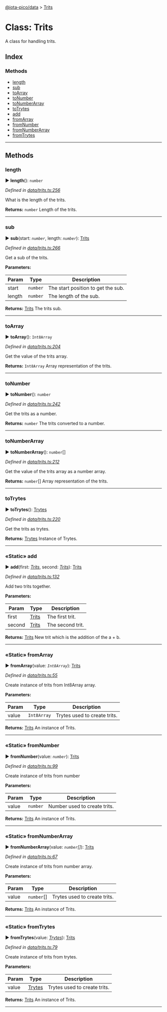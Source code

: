 [@iota-pico/data](../README.md) > [Trits](../classes/trits.md)



# Class: Trits


A class for handling trits.

## Index

### Methods

* [length](trits.md#length)
* [sub](trits.md#sub)
* [toArray](trits.md#toarray)
* [toNumber](trits.md#tonumber)
* [toNumberArray](trits.md#tonumberarray)
* [toTrytes](trits.md#totrytes)
* [add](trits.md#add)
* [fromArray](trits.md#fromarray)
* [fromNumber](trits.md#fromnumber)
* [fromNumberArray](trits.md#fromnumberarray)
* [fromTrytes](trits.md#fromtrytes)



---
## Methods
<a id="length"></a>

###  length

► **length**(): `number`



*Defined in [data/trits.ts:256](https://github.com/iotaeco/iota-pico-data/blob/4950012/src/data/trits.ts#L256)*



What is the length of the trits.




**Returns:** `number`
Length of the trits.






___

<a id="sub"></a>

###  sub

► **sub**(start: *`number`*, length: *`number`*): [Trits](trits.md)



*Defined in [data/trits.ts:266](https://github.com/iotaeco/iota-pico-data/blob/4950012/src/data/trits.ts#L266)*



Get a sub of the trits.


**Parameters:**

| Param | Type | Description |
| ------ | ------ | ------ |
| start | `number`   |  The start position to get the sub. |
| length | `number`   |  The length of the sub. |





**Returns:** [Trits](trits.md)
The trits sub.






___

<a id="toarray"></a>

###  toArray

► **toArray**(): `Int8Array`



*Defined in [data/trits.ts:204](https://github.com/iotaeco/iota-pico-data/blob/4950012/src/data/trits.ts#L204)*



Get the value of the trits array.




**Returns:** `Int8Array`
Array representation of the trits.






___

<a id="tonumber"></a>

###  toNumber

► **toNumber**(): `number`



*Defined in [data/trits.ts:242](https://github.com/iotaeco/iota-pico-data/blob/4950012/src/data/trits.ts#L242)*



Get the trits as a number.




**Returns:** `number`
The trits converted to a number.






___

<a id="tonumberarray"></a>

###  toNumberArray

► **toNumberArray**(): `number`[]



*Defined in [data/trits.ts:212](https://github.com/iotaeco/iota-pico-data/blob/4950012/src/data/trits.ts#L212)*



Get the value of the trits array as a number array.




**Returns:** `number`[]
Array representation of the trits.






___

<a id="totrytes"></a>

###  toTrytes

► **toTrytes**(): [Trytes](trytes.md)



*Defined in [data/trits.ts:220](https://github.com/iotaeco/iota-pico-data/blob/4950012/src/data/trits.ts#L220)*



Get the trits as trytes.




**Returns:** [Trytes](trytes.md)
Instance of Trytes.






___

<a id="add"></a>

### «Static» add

► **add**(first: *[Trits](trits.md)*, second: *[Trits](trits.md)*): [Trits](trits.md)



*Defined in [data/trits.ts:132](https://github.com/iotaeco/iota-pico-data/blob/4950012/src/data/trits.ts#L132)*



Add two trits together.


**Parameters:**

| Param | Type | Description |
| ------ | ------ | ------ |
| first | [Trits](trits.md)   |  The first trit. |
| second | [Trits](trits.md)   |  The second trit. |





**Returns:** [Trits](trits.md)
New trit which is the addition of the a + b.






___

<a id="fromarray"></a>

### «Static» fromArray

► **fromArray**(value: *`Int8Array`*): [Trits](trits.md)



*Defined in [data/trits.ts:55](https://github.com/iotaeco/iota-pico-data/blob/4950012/src/data/trits.ts#L55)*



Create instance of trits from Int8Array array.


**Parameters:**

| Param | Type | Description |
| ------ | ------ | ------ |
| value | `Int8Array`   |  Trytes used to create trits. |





**Returns:** [Trits](trits.md)
An instance of Trits.






___

<a id="fromnumber"></a>

### «Static» fromNumber

► **fromNumber**(value: *`number`*): [Trits](trits.md)



*Defined in [data/trits.ts:99](https://github.com/iotaeco/iota-pico-data/blob/4950012/src/data/trits.ts#L99)*



Create instance of trits from number


**Parameters:**

| Param | Type | Description |
| ------ | ------ | ------ |
| value | `number`   |  Number used to create trits. |





**Returns:** [Trits](trits.md)
An instance of Trits.






___

<a id="fromnumberarray"></a>

### «Static» fromNumberArray

► **fromNumberArray**(value: *`number`[]*): [Trits](trits.md)



*Defined in [data/trits.ts:67](https://github.com/iotaeco/iota-pico-data/blob/4950012/src/data/trits.ts#L67)*



Create instance of trits from number array.


**Parameters:**

| Param | Type | Description |
| ------ | ------ | ------ |
| value | `number`[]   |  Trytes used to create trits. |





**Returns:** [Trits](trits.md)
An instance of Trits.






___

<a id="fromtrytes"></a>

### «Static» fromTrytes

► **fromTrytes**(value: *[Trytes](trytes.md)*): [Trits](trits.md)



*Defined in [data/trits.ts:79](https://github.com/iotaeco/iota-pico-data/blob/4950012/src/data/trits.ts#L79)*



Create instance of trits from trytes.


**Parameters:**

| Param | Type | Description |
| ------ | ------ | ------ |
| value | [Trytes](trytes.md)   |  Trytes used to create trits. |





**Returns:** [Trits](trits.md)
An instance of Trits.






___


